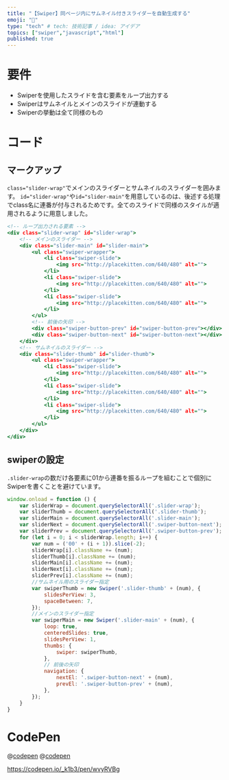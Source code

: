 ```yaml
---
title: "【Swiper】同ページ内にサムネイル付きスライダーを自動生成する"
emoji: "🏃"
type: "tech" # tech: 技術記事 / idea: アイデア
topics: ["swiper","javascript","html"]
published: true
---
```


# 要件
- Swiperを使用したスライドを含む要素をループ出力する
- Swiperはサムネイルとメインのスライドが連動する
- Swiperの挙動は全て同様のもの

# コード
## マークアップ
`class="slider-wrap"`でメインのスライダーとサムネイルのスライダーを囲みます。
`id="slider-wrap"`や`id="slider-main"`を用意しているのは、後述する処理でclass名に連番が付与されるためです。全てのスライドで同様のスタイルが適用されるように用意しました。

```html:index.html
<!-- ループ出力される要素 -->
<div class="slider-wrap" id="slider-wrap">
    <!-- メインのスライダー -->
    <div class="slider-main" id="slider-main">
        <ul class="swiper-wrapper">
            <li class="swiper-slide">
                <img src="http://placekitten.com/640/480" alt="">
            </li>
            <li class="swiper-slide">
                <img src="http://placekitten.com/640/480" alt="">
            </li>
            <li class="swiper-slide">
                <img src="http://placekitten.com/640/480" alt="">
            </li>
        </ul>
        <!-- 前後の矢印 -->
        <div class="swiper-button-prev" id="swiper-button-prev"></div>
        <div class="swiper-button-next" id="swiper-button-next"></div>
    </div>
    <!-- サムネイルのスライダー -->
    <div class="slider-thumb" id="slider-thumb">
        <ul class="swiper-wrapper">
            <li class="swiper-slide">
                <img src="http://placekitten.com/640/480" alt="">
            </li>
            <li class="swiper-slide">
                <img src="http://placekitten.com/640/480" alt="">
            </li>
            <li class="swiper-slide">
                <img src="http://placekitten.com/640/480" alt="">
            </li>
        </ul>
    </div>
</div>
```

## swiperの設定
`.slider-wrap`の数だけ各要素に01から連番を振るループを組むことで個別にSwiperを書くことを避けています。


```js:main.js
window.onload = function () {
    var sliderWrap = document.querySelectorAll('.slider-wrap');
    var sliderThumb = document.querySelectorAll('.slider-thumb');
    var sliderMain = document.querySelectorAll('.slider-main');
    var sliderNext = document.querySelectorAll('.swiper-button-next');
    var sliderPrev = document.querySelectorAll('.swiper-button-prev');
    for (let i = 0; i < sliderWrap.length; i++) {
        var num = ('00' + (i + 1)).slice(-2);
        sliderWrap[i].className += (num);
        sliderThumb[i].className += (num);
        sliderMain[i].className += (num);
        sliderNext[i].className += (num);
        sliderPrev[i].className += (num);
        //サムネイル用のスライダー指定
        var swiperThumb = new Swiper('.slider-thumb' + (num), {
            slidesPerView: 3,
            spaceBetween: 7,
        });
        //メインのスライダー指定
        var swiperMain = new Swiper('.slider-main' + (num), {
            loop: true,
            centeredSlides: true,
            slidesPerView: 1,
            thumbs: {
                swiper: swiperThumb,
            },
            // 前後の矢印
            navigation: {
                nextEl: '.swiper-button-next' + (num),
                prevEl: '.swiper-button-prev' + (num),
            },
        });
    }
}

```

# CodePen

@[codepen](https://codepen.io/kotaro-jp/pen/wvyRVBg)
@[codepen](https://codepen.io/_k1b3/pen/wvyRVBg)

https://codepen.io/_k1b3/pen/wvyRVBg